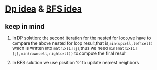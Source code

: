 # [Dp idea](https://leetcode.com/problems/01-matrix/discuss/101051/Simple-Java-solution-beat-99-(use-DP)) & [BFS idea](https://leetcode.com/problems/01-matrix/discuss/101021/Java-Solution-BFS)

## keep in mind 
1. In DP solution:
	the second iteration for the nested for loop,we have to compare the above nested for loop result,that is,```min(upcell,leftcell)``` which is written into ```matrix[i][j]```,thus we need
	```min(matrix[i][j],min(downcell,rightcell))``` to compute the final result
	
2. In BFS solution
	we use position '0' to update nearest neighbors
